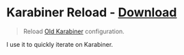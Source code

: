 # Karabiner Reload - [Download](https://github.com/nikitavoloboev/small-workflows/blob/master/karabiner-reload/Karabiner%20reload.alfredworkflow?raw=true)
> Reload [Old Karabiner](https://github.com/tekezo/Karabiner) configuration.

I use it to quickly iterate on Karabiner.